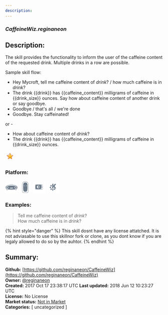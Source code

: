 ```yaml
---
description: 
---
```


### _CaffeineWiz.reginaneon_  
## Description:  
The skill provides the functionality to inform the user of the caffeine content of the requested
drink. Multiple drinks in a row are possible.

Sample skill flow:

- Hey Mycroft, tell me caffeine content of *drink*? / how much caffeine is in *drink*?
- The drink {{drink}} has {{caffeine_content}} milligrams of caffeine in {{drink_size}} ounces.
Say how about caffeine content of another drink or say goodbye.
- Goodbye / that's all / we're done
- Goodbye. Stay caffeinated!

or -

- How about caffeine content of *drink*?
- The drink {{drink}} has {{caffeine_content}} milligrams of caffeine in {{drink_size}} ounces.  
  
![](../.gitbook/assets/star.png)  
  
### Platform:  
 ![Mark I](../.gitbook/assets/mark-1-icon.png)  ![Mark II](../.gitbook/assets/mark-2-icon.png)  ![Picroft](../.gitbook/assets/picroft-icon.png)  ![plasmoid](../.gitbook/assets/kde.png)   
### Examples:  
> Tell me caffeine content of *drink*?  
> How much caffeine is in *drink*?  
  
{% hint style="danger" %}
This skill dosnt have any license attatched. It is not adviasable to use this skillnor fork or clone, as you dont know if you are legaly allowed to do so by the auhtor.
{% endhint %}
  
## Summary:  
**Github:** [https://github.com/reginaneon/CaffeineWiz](https://github.com/reginaneon/CaffeineWiz)  
**Owner:** [@reginaneon](https://github.com/reginaneon)  
**Created:** 2017 Oct 17 23:38:17 UTC  **Last updated:** 2018 Jun 12 10:23:27 UTC  
**License:** No License  
**Market status:** [Not in Market](https://market.mycroft.ai/skill/)  
**Categories:** [ uncategorized ]   
